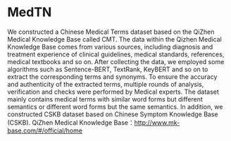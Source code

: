 # MedTN
We constructed a Chinese Medical Terms dataset based on the QiZhen Medical Knowledge Base called CMT. The data within the Qizhen Medical Knowledge Base comes from various sources, including diagnosis and treatment experience of clinical guidelines, medical standards, references, medical textbooks and so on. After collecting the data, we employed some algorithms such as Sentence-BERT, TextRank, KeyBERT and so on to extract the corresponding terms and synonyms. To ensure the accuracy and authenticity of the extracted terms, multiple rounds of analysis, verification and checks were performed by Medical experts. The dataset mainly contains medical terms with similar word forms but different semantics or different word forms but the same semantics.
In addition, we constructed CSKB dataset based on Chinese Symptom Knowledge Base (CSKB).
QiZhen Medical Knowledge Base：http://www.mk-base.com/#/official/home
